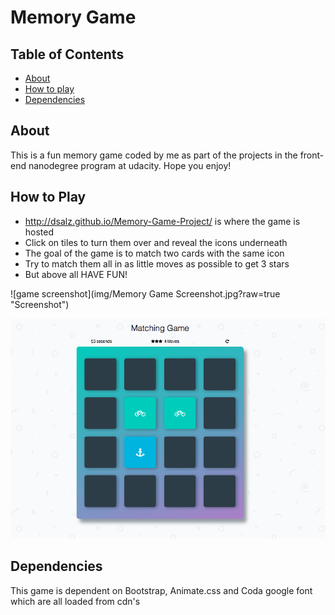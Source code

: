# Memory Game

## Table of Contents

* [About](#about)
* [How to play](#howtoplay)
* [Dependencies](#dependencies)

## About
 This is a fun memory game coded by me as part of the projects in the front-end nanodegree program at udacity. Hope you enjoy!
 
## How to Play
- http://dsalz.github.io/Memory-Game-Project/ is where the game is hosted
- Click on tiles to turn them over and reveal the icons underneath
- The goal of the game is to match two cards with the same icon
- Try to match them all in as little moves as possible to get 3 stars 
- But above all HAVE FUN!


![game screenshot](img/Memory Game Screenshot.jpg?raw=true "Screenshot")

[![game screenshot](https://github.com/Dsalz/Memory-Game-Project/blob/master/img/Memory%20Game%20Screenshot.png)](#screenshot)


## Dependencies

This game is dependent on Bootstrap, Animate.css and Coda google font which are all loaded from cdn's 
